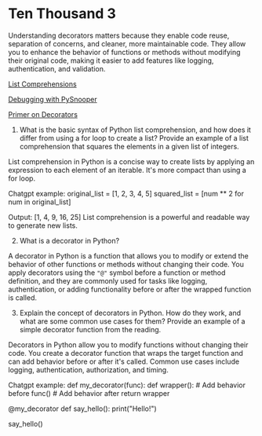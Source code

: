 # Ten Thousand 3

Understanding decorators matters because they enable code reuse, separation of concerns, and cleaner, more maintainable code. They allow you to enhance the behavior of functions or methods without modifying their original code, making it easier to add features like logging, authentication, and validation. 

[List Comprehensions](https://www.pythonforbeginners.com/basics/list-comprehensions-in-python)

[Debugging with PySnooper](https://www.pythonpodcast.com/pysnooper-python-debugging-episode-241/)

[Primer on Decorators](https://realpython.com/primer-on-python-decorators/)


1. What is the basic syntax of Python list comprehension, and how does it differ from using a for loop to create a list? Provide an example of a list comprehension that squares the elements in a given list of integers.

List comprehension in Python is a concise way to create lists by applying an expression to each element of an iterable. It's more compact than using a for loop.

Chatgpt example: original_list = [1, 2, 3, 4, 5]
squared_list = [num ** 2 for num in original_list]

Output: [1, 4, 9, 16, 25] 
List comprehension is a powerful and readable way to generate new lists.

2. What is a decorator in Python?

A decorator in Python is a function that allows you to modify or extend the behavior of other functions or methods without changing their code. You apply decorators using the `"@"` symbol before a function or method definition, and they are commonly used for tasks like logging, authentication, or adding functionality before or after the wrapped function is called.

3. Explain the concept of decorators in Python. How do they work, and what are some common use cases for them? Provide an example of a simple decorator function from the reading. 

Decorators in Python allow you to modify functions without changing their code. You create a decorator function that wraps the target function and can add behavior before or after it's called. Common use cases include logging, authentication, authorization, and timing.

Chatgpt example: def my_decorator(func):
    def wrapper():
        # Add behavior before
        func()
        # Add behavior after
    return wrapper

@my_decorator
def say_hello():
    print("Hello!")

say_hello()